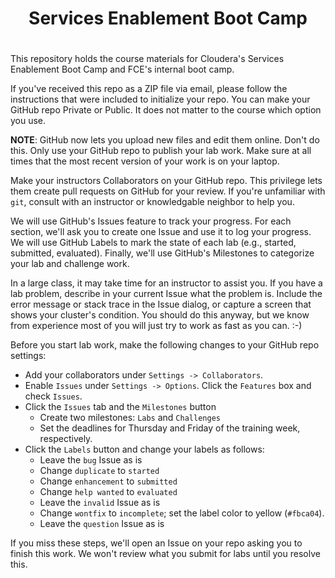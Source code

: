 # <center>Services Enablement Boot Camp
# <center>

This repository holds the course materials for Cloudera's Services
Enablement Boot Camp and FCE's internal boot camp.

If you've received this repo as a ZIP file via email, please follow
the instructions that were included to initialize your repo.  You
can make your GitHub repo Private or Public.  It does not matter
to the course which option you use.

<strong>NOTE</strong>: GitHub now lets you upload new files and
edit them online. Don't do this. Only use your GitHub repo to publish
your lab work.  Make sure at all times that the most recent version
of your work is on your laptop.

Make your instructors Collaborators on your GitHub repo. This
privilege lets them create pull requests on GitHub for your review.
If you're unfamiliar with `git`, consult with an instructor or
knowledgable neighbor to help you.

We will use GitHub's Issues feature to track your progress. For
each section, we'll ask you to create one Issue and use it to log
your progress. We will use GitHub Labels to mark the state of
each lab (e.g., started, submitted, evaluated). Finally, we'll use
GitHub's Milestones to categorize your lab and challenge work.

In a large class, it may take time for an instructor to assist you.
If you have a lab problem, describe in your current Issue what the
problem is. Include the error message or stack trace in the Issue
dialog, or capture a screen that shows your cluster's condition.
You should do this anyway, but we know from experience most of you
will just try to work as fast as you can. :-)

Before you start lab work, make the following changes to your GitHub
repo settings:

* Add your collaborators under `Settings -> Collaborators`.
* Enable `Issues` under `Settings -> Options`. Click the `Features` box and check `Issues`.
* Click the `Issues` tab and the `Milestones` button
    * Create two milestones: `Labs` and `Challenges`
    * Set the deadlines for Thursday and Friday of the training week, respectively.
* Click the `Labels` button and change your labels as follows:
    * Leave the `bug` Issue as is
    * Change `duplicate` to `started`
    * Change `enhancement` to `submitted`
    * Change `help wanted` to `evaluated`
    * Leave the `invalid` Issue as is
    * Change `wontfix` to `incomplete`; set the label color to yellow (`#fbca04`).
    * Leave the `question` Issue as is

If you miss these steps, we'll open an Issue on your repo asking you to finish this work.
We won't review what you submit for labs until you resolve this.
